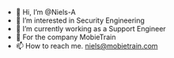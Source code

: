 - 👋 Hi, I’m @Niels-A
- 👀 I’m interested in Security Engineering
- 🌱 I’m currently working as a Support Engineer
- 💞️ For the company MobieTrain
- 📫 How to reach me. niels@mobietrain.com


